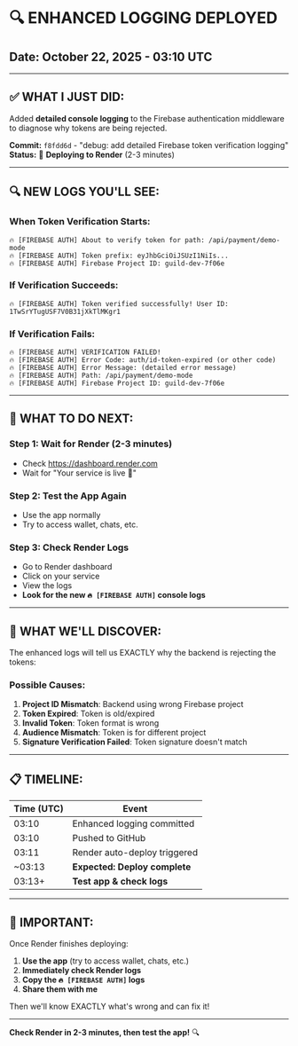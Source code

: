 # 🔍 ENHANCED LOGGING DEPLOYED

## Date: October 22, 2025 - 03:10 UTC

---

## ✅ **WHAT I JUST DID:**

Added **detailed console logging** to the Firebase authentication middleware to diagnose why tokens are being rejected.

**Commit:** `f8fdd6d` - "debug: add detailed Firebase token verification logging"  
**Status:** 🔄 **Deploying to Render** (2-3 minutes)

---

## 🔍 **NEW LOGS YOU'LL SEE:**

### When Token Verification Starts:
```
🔥 [FIREBASE AUTH] About to verify token for path: /api/payment/demo-mode
🔥 [FIREBASE AUTH] Token prefix: eyJhbGciOiJSUzI1NiIs...
🔥 [FIREBASE AUTH] Firebase Project ID: guild-dev-7f06e
```

### If Verification Succeeds:
```
🔥 [FIREBASE AUTH] Token verified successfully! User ID: 1TwSrYTugUSF7V0B31jXkTlMKgr1
```

### If Verification Fails:
```
🔥 [FIREBASE AUTH] VERIFICATION FAILED!
🔥 [FIREBASE AUTH] Error Code: auth/id-token-expired (or other code)
🔥 [FIREBASE AUTH] Error Message: (detailed error message)
🔥 [FIREBASE AUTH] Path: /api/payment/demo-mode
🔥 [FIREBASE AUTH] Firebase Project ID: guild-dev-7f06e
```

---

## 🧪 **WHAT TO DO NEXT:**

### Step 1: Wait for Render (2-3 minutes)
- Check https://dashboard.render.com
- Wait for "Your service is live 🎉"

### Step 2: Test the App Again
- Use the app normally
- Try to access wallet, chats, etc.

### Step 3: Check Render Logs
- Go to Render dashboard
- Click on your service
- View the logs
- **Look for the new `🔥 [FIREBASE AUTH]` console logs**

---

## 🎯 **WHAT WE'LL DISCOVER:**

The enhanced logs will tell us EXACTLY why the backend is rejecting the tokens:

### Possible Causes:
1. **Project ID Mismatch**: Backend using wrong Firebase project
2. **Token Expired**: Token is old/expired
3. **Invalid Token**: Token format is wrong
4. **Audience Mismatch**: Token is for different project
5. **Signature Verification Failed**: Token signature doesn't match

---

## 📋 **TIMELINE:**

| Time (UTC) | Event |
|------------|-------|
| 03:10 | Enhanced logging committed |
| 03:10 | Pushed to GitHub |
| 03:11 | Render auto-deploy triggered |
| ~03:13 | **Expected: Deploy complete** |
| 03:13+ | **Test app & check logs** |

---

## 🚨 **IMPORTANT:**

Once Render finishes deploying:
1. **Use the app** (try to access wallet, chats, etc.)
2. **Immediately check Render logs**
3. **Copy the `🔥 [FIREBASE AUTH]` logs**
4. **Share them with me**

Then we'll know EXACTLY what's wrong and can fix it!

---

**Check Render in 2-3 minutes, then test the app!** 🔍



